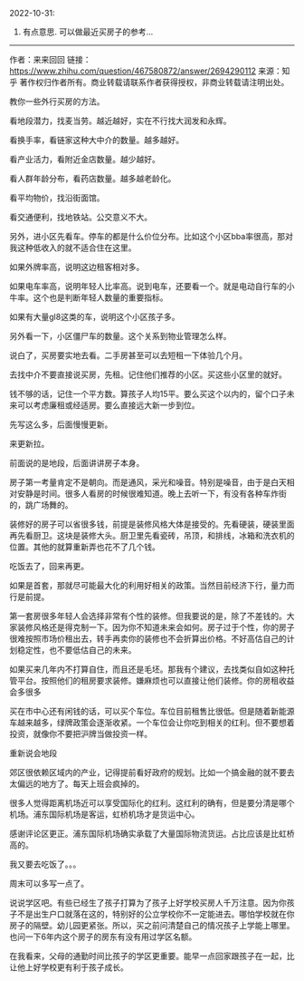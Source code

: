 2022-10-31:
1. 有点意思. 可以做最近买房子的参考...
------------------------------------------------------------------
作者：来来回回
链接：https://www.zhihu.com/question/467580872/answer/2694290112
来源：知乎
著作权归作者所有。商业转载请联系作者获得授权，非商业转载请注明出处。

教你一些外行买房的方法。

看地段潜力，找麦当劳。越近越好，实在不行找大润发和永辉。

看换手率，看链家这种大中介的数量。越多越好。

看产业活力，看附近金店数量。越少越好。

看人群年龄分布，看药店数量。越多越老龄化。

看平均物价，找沿街面馆。

看交通便利，找地铁站。公交意义不大。

另外，进小区先看车。停车的都是什么价位分布。比如这个小区bba率很高，那对我这种低收入的就不适合住在这里。

如果外牌率高，说明这边租客相对多。

如果电车率高，说明年轻人比率高。说到电车，还要看一个。就是电动自行车的小牛率。这个也是判断年轻人数量的重要指标。

如果有大量gl8这类的车，说明这个小区孩子多。

另外看一下，小区僵尸车的数量。这个关系到物业管理怎么样。

说白了，买房要实地去看。二手房甚至可以去短租一下体验几个月。

去找中介不要直接说买房，先租。记住他们推荐的小区。买这些小区里的就好。

钱不够的话，记住一个平方数。算孩子人均15平。要么买这个以内的，留个口子未来可以考虑廉租或经适房。要么直接远大新一步到位。

先写这么多，后面慢慢更新。

来更新拉。

前面说的是地段，后面讲讲房子本身。

房子第一考量肯定不是朝向。而是通风，采光和噪音。特别是噪音，由于是白天相对安静是时间。很多人看房的时候很难知道。晚上去听一下，有没有各种车炸街的，跳广场舞的。

装修好的房子可以省很多钱，前提是装修风格大体是接受的。先看硬装，硬装里面再先看厨卫。这块是装修大头。厨卫里先看瓷砖，吊顶，和排线，冰箱和洗衣机的位置。其他的就算重新弄也花不了几个钱。

吃饭去了，回来再更。

如果是首套，那就尽可能最大化的利用好相关的政策。当然目前经济下行，量力而行是前提。

第一套房很多年轻人会选择非常有个性的装修。但我要说的是，除了不差钱的。大家装修风格还是得克制一下。因为你不知道未来会如何。房子过于个性，你的房子很难按照市场价租出去，转手再卖你的装修也不会折算出价格。不好高估自己的计划稳定性，也不要低估自己的未来。

如果买来几年内不打算自住，而且还是毛坯。那我有个建议，去找类似自如这种托管平台。按照他们的租房要求装修。嫌麻烦也可以直接让他们装修。你的房租收益会多很多

买在市中心还有闲钱的话，可以买个车位。车位目前租售比很低。但是随着新能源车越来越多，绿牌政策会逐渐收紧。一个车位会让你吃到相关的红利。但不要想着投资，就像你不要把沪牌当做投资一样。

重新说会地段

郊区很依赖区域内的产业，记得提前看好政府的规划。比如一个搞金融的就不要去太偏远的地方了。每天上班会疯掉的。

很多人觉得距离机场近可以享受国际化的红利。这红利的确有，但是要分清是哪个机场。浦东国际机场是客运，虹桥机场才是货运中心。

感谢评论区更正。浦东国际机场确实承载了大量国际物流货运。占比应该是比虹桥高的。

我又要去吃饭了。。。

周末可以多写一点了。

说说学区吧。有些已经生了孩子打算为了孩子上好学校买房人千万注意。因为你孩子不是出生户口就落在这的，特别好的公立学校你不一定能进去。哪怕学校就在你房子的隔壁。幼儿园更紧张。所以，买之前问清楚自己的情况孩子上学能上哪里。也问一下6年内这个房子的房东有没有用过学区名额。

在我看来，父母的通勤时间比孩子的学区更重要。能早一点回家跟孩子在一起，比让他上好学校更有利于孩子成长。
